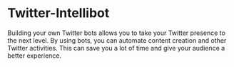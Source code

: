 # Twitter-Intellibot
Building your own Twitter bots allows you to take your Twitter presence to the next level. By using bots, you can automate content creation and other Twitter activities. This can save you a lot of time and give your audience a better experience.
